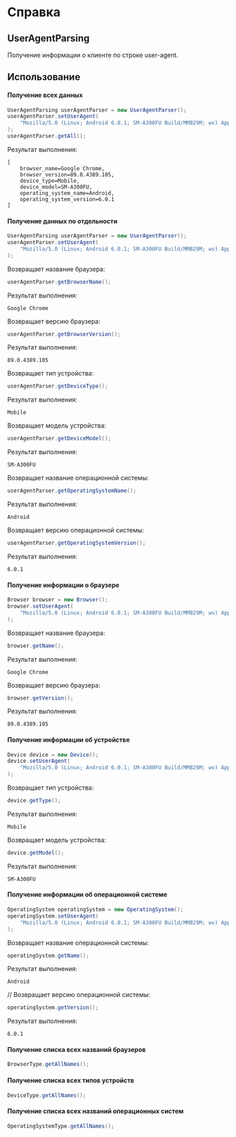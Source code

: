 # Справка
## UserAgentParsing
Получение информации о клиенте по строке user-agent.

## Использование
#### Получение всех данных
```java
UserAgentParsing userAgentParser = new UserAgentParser();
userAgentParser.setUserAgent(
    "Mozilla/5.0 (Linux; Android 6.0.1; SM-A300FU Build/MMB29M; wv) AppleWebKit/537.36 (KHTML, like Gecko) Version/4.0 Chrome/89.0.4389.105 Mobile Safari/537.36"
);
userAgentParser.getAll();
```

Результат выполнения:
```
[
    browser_name=Google Chrome,
    browser_version=89.0.4389.105,
    device_type=Mobile,
    device_model=SM-A300FU,
    operating_system_name=Android,
    operating_system_version=6.0.1
]
```

#### Получение данных по отдельности
```java
UserAgentParsing userAgentParser = new UserAgentParser();
userAgentParser.setUserAgent(
    "Mozilla/5.0 (Linux; Android 6.0.1; SM-A300FU Build/MMB29M; wv) AppleWebKit/537.36 (KHTML, like Gecko) Version/4.0 Chrome/89.0.4389.105 Mobile Safari/537.36"
);
```

Возвращает название браузера:
```java
userAgentParser.getBrowserName();
```

Результат выполнения:
```
Google Chrome
```

Возвращает версию браузера:
```java
userAgentParser.getBrowserVersion();
```

Результат выполнения:
```
89.0.4389.105
```

Возвращает тип устройства:
```java
userAgentParser.getDeviceType();
```

Результат выполнения:
```
Mobile
```

Возвращает модель устройства:
```java
userAgentParser.getDeviceModel();
```

Результат выполнения:
```
SM-A300FU
```

Возвращает название операционной системы:
```java
userAgentParser.getOperatingSystemName();
```

Результат выполнения:
```
Android
```

Возвращает версию операционной системы:
```java
userAgentParser.getOperatingSystemVersion();
```

Результат выполнения:
```
6.0.1
```

#### Получение информации о браузере
```java
Browser browser = new Browser();
browser.setUserAgent(
	"Mozilla/5.0 (Linux; Android 6.0.1; SM-A300FU Build/MMB29M; wv) AppleWebKit/537.36 (KHTML, like Gecko) Version/4.0 Chrome/89.0.4389.105 Mobile Safari/537.36"
);
```

Возвращает название браузера:
```java
browser.getName();
```

Результат выполнения:
```
Google Chrome
```

Возвращает версию браузера:
```java
browser.getVersion();
```

Результат выполнения:
```
89.0.4389.105
```

#### Получение информации об устройстве
```java
Device device = new Device();
device.setUserAgent(
	"Mozilla/5.0 (Linux; Android 6.0.1; SM-A300FU Build/MMB29M; wv) AppleWebKit/537.36 (KHTML, like Gecko) Version/4.0 Chrome/89.0.4389.105 Mobile Safari/537.36"
);
```

Возвращает тип устройства:
```java
device.getType();
```

Результат выполнения:
```
Mobile
```

Возвращает модель устройства:
```java
device.getModel();
```

Результат выполнения:
```
SM-A300FU
```

#### Получение информации об операционной системе
```java
OperatingSystem operatingSystem = new OperatingSystem();
operatingSystem.setUserAgent(
    "Mozilla/5.0 (Linux; Android 6.0.1; SM-A300FU Build/MMB29M; wv) AppleWebKit/537.36 (KHTML, like Gecko) Version/4.0 Chrome/89.0.4389.105 Mobile Safari/537.36"
);
```

Возвращает название операционной системы:
```java
operatingSystem.getName();
```

Результат выполнения:
```
Android
```

// Возвращает версию операционной системы:
```java
operatingSystem.getVersion();
```

Результат выполнения:
```
6.0.1
```

#### Получение списка всех названий браузеров
```java
BrowserType.getAllNames();
```

#### Получение списка всех типов устройств
```java
DeviceType.getAllNames();
```

#### Получение списка всех названий операционных систем
```java
OperatingSystemType.getAllNames();
```

